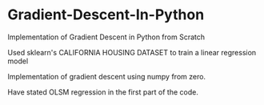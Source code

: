 # Gradient-Descent-In-Python
Implementation of Gradient Descent in Python from Scratch


Used sklearn's CALIFORNIA HOUSING DATASET to train a linear regression model

Implementation of gradient descent using numpy from zero.

Have stated OLSM regression in the first part of the code.

